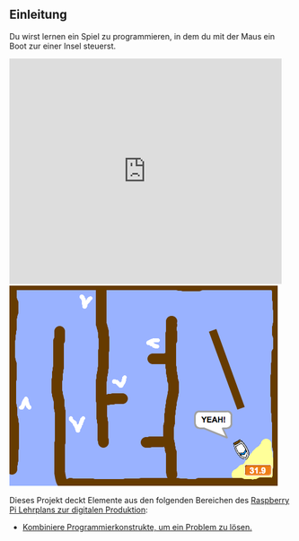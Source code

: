 ## Einleitung

Du wirst lernen ein Spiel zu programmieren, in dem du mit der Maus ein Boot zur einer Insel steuerst.

<div class="scratch-preview">
  <iframe allowtransparency="true" width="485" height="402" src="https://scratch.mit.edu/projects/embed/63957956/?autostart=false" frameborder="0"></iframe>
  <img src="images/boat-final.png">
</div>

Dieses Projekt deckt Elemente aus den folgenden Bereichen des [Raspberry Pi Lehrplans zur digitalen Produktion](http://rpf.io/curriculum):

+ [Kombiniere Programmierkonstrukte, um ein Problem zu lösen.](https://www.raspberrypi.org/curriculum/programming/builder)


